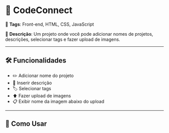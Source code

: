 # 📁 CodeConnect

🔖 **Tags**: Front-end, HTML, CSS, JavaScript

📝 **Descrição**: Um projeto onde você pode adicionar nomes de projetos, descrições, selecionar tags e fazer upload de imagens.

---


## 🛠️ Funcionalidades

- ✏️ Adicionar nome do projeto
- 📄 Inserir descrição
- 🏷️ Selecionar tags
- ⬆️ Fazer upload de imagens
- 📋 Exibir nome da imagem abaixo do upload

---

## 🚀 Como Usar


